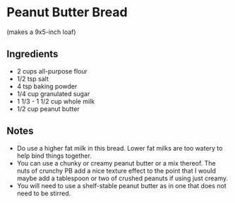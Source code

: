 # Peanut Butter Bread

(makes a 9x5-inch loaf)

## Ingredients
* 2 cups all-purpose flour
* 1/2 tsp salt
* 4 tsp baking powder
* 1/4 cup granulated sugar
* 1 1/3 - 1 1/2 cup whole milk
* 1/2 cup peanut butter

## Notes
* Do use a higher fat milk in this bread. Lower fat milks are too watery to help bind things together.
* You can use a chunky or creamy peanut butter or a mix thereof. The nuts of crunchy PB add a nice texture effect to the point that I would maybe add a tablespoon or two of crushed peanuts if using just creamy.
* You will need to use a shelf-stable peanut butter as in one that does not need to be stirred. 
